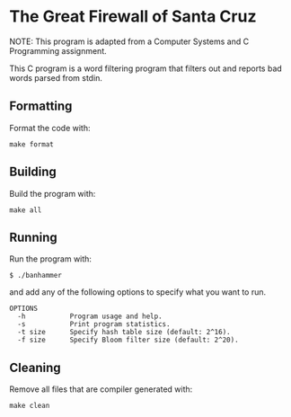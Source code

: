 # The Great Firewall of Santa Cruz

NOTE: This program is adapted from a Computer Systems and C Programming assignment.

This C program is a word filtering program that filters out
and reports bad words parsed from stdin.

## Formatting

Format the code with:

```
make format
```

## Building

Build the program with:

```
make all
```

## Running

Run the program with:

```
$ ./banhammer
```
and add any of the following options to specify what you want to run.
```
OPTIONS
  -h           Program usage and help.
  -s           Print program statistics.
  -t size      Specify hash table size (default: 2^16).
  -f size      Specify Bloom filter size (default: 2^20).
```

## Cleaning

Remove all files that are compiler generated with:

```
make clean
```
